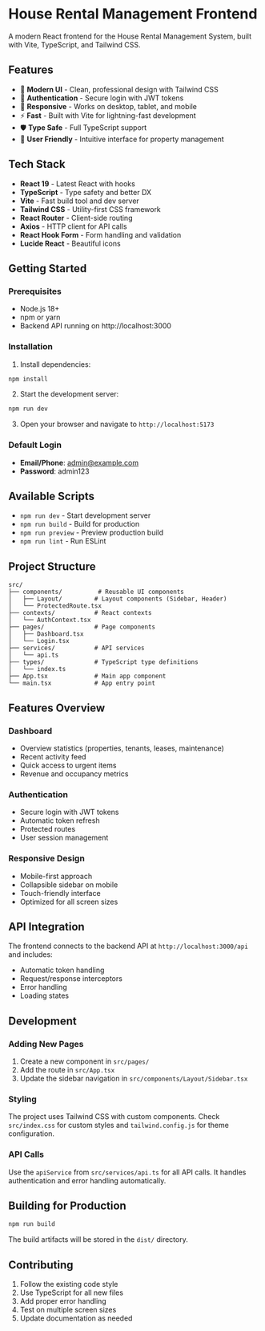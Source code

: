 # House Rental Management Frontend

A modern React frontend for the House Rental Management System, built with Vite, TypeScript, and Tailwind CSS.

## Features

- 🎨 **Modern UI** - Clean, professional design with Tailwind CSS
- 🔐 **Authentication** - Secure login with JWT tokens
- 📱 **Responsive** - Works on desktop, tablet, and mobile
- ⚡ **Fast** - Built with Vite for lightning-fast development
- 🛡️ **Type Safe** - Full TypeScript support
- 🎯 **User Friendly** - Intuitive interface for property management

## Tech Stack

- **React 19** - Latest React with hooks
- **TypeScript** - Type safety and better DX
- **Vite** - Fast build tool and dev server
- **Tailwind CSS** - Utility-first CSS framework
- **React Router** - Client-side routing
- **Axios** - HTTP client for API calls
- **React Hook Form** - Form handling and validation
- **Lucide React** - Beautiful icons

## Getting Started

### Prerequisites

- Node.js 18+ 
- npm or yarn
- Backend API running on http://localhost:3000

### Installation

1. Install dependencies:
```bash
npm install
```

2. Start the development server:
```bash
npm run dev
```

3. Open your browser and navigate to `http://localhost:5173`

### Default Login

- **Email/Phone**: admin@example.com
- **Password**: admin123

## Available Scripts

- `npm run dev` - Start development server
- `npm run build` - Build for production
- `npm run preview` - Preview production build
- `npm run lint` - Run ESLint

## Project Structure

```
src/
├── components/          # Reusable UI components
│   ├── Layout/         # Layout components (Sidebar, Header)
│   └── ProtectedRoute.tsx
├── contexts/           # React contexts
│   └── AuthContext.tsx
├── pages/              # Page components
│   ├── Dashboard.tsx
│   └── Login.tsx
├── services/           # API services
│   └── api.ts
├── types/              # TypeScript type definitions
│   └── index.ts
├── App.tsx             # Main app component
└── main.tsx            # App entry point
```

## Features Overview

### Dashboard
- Overview statistics (properties, tenants, leases, maintenance)
- Recent activity feed
- Quick access to urgent items
- Revenue and occupancy metrics

### Authentication
- Secure login with JWT tokens
- Automatic token refresh
- Protected routes
- User session management

### Responsive Design
- Mobile-first approach
- Collapsible sidebar on mobile
- Touch-friendly interface
- Optimized for all screen sizes

## API Integration

The frontend connects to the backend API at `http://localhost:3000/api` and includes:

- Automatic token handling
- Request/response interceptors
- Error handling
- Loading states

## Development

### Adding New Pages

1. Create a new component in `src/pages/`
2. Add the route in `src/App.tsx`
3. Update the sidebar navigation in `src/components/Layout/Sidebar.tsx`

### Styling

The project uses Tailwind CSS with custom components. Check `src/index.css` for custom styles and `tailwind.config.js` for theme configuration.

### API Calls

Use the `apiService` from `src/services/api.ts` for all API calls. It handles authentication and error handling automatically.

## Building for Production

```bash
npm run build
```

The build artifacts will be stored in the `dist/` directory.

## Contributing

1. Follow the existing code style
2. Use TypeScript for all new files
3. Add proper error handling
4. Test on multiple screen sizes
5. Update documentation as needed